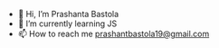 - 👋 Hi, I’m Prashanta Bastola
- 🌱 I’m currently learning JS
- 📫 How to reach me prashantbastola19@gmail.com
